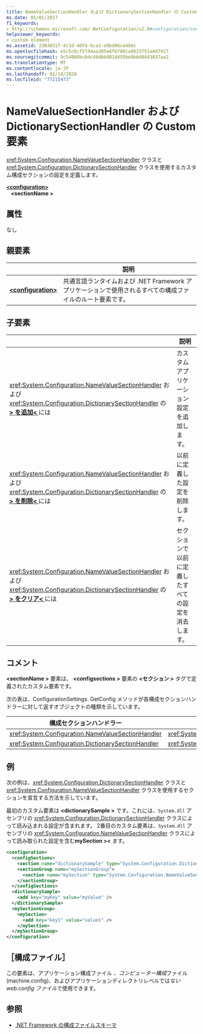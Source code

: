 ```yaml
---
title: NameValueSectionHandler および DictionarySectionHandler の Custom 要素
ms.date: 05/01/2017
f1_keywords:
- http://schemas.microsoft.com/.NetConfiguration/v2.0#configuration/sectionName
helpviewer_keywords:
- custom element
ms.assetid: 2303031f-4c1d-4df4-bca1-e9bd96ca40dc
ms.openlocfilehash: e5c5c6cf5744aa385e6f6700cad623751a4d7427
ms.sourcegitcommit: 9c54866bcbdc49dbb981dd55be9bbd0443837aa2
ms.translationtype: MT
ms.contentlocale: ja-JP
ms.lasthandoff: 02/14/2020
ms.locfileid: "77215473"
---
```

# <a name="custom-element-for-namevaluesectionhandler-and-dictionarysectionhandler"></a>NameValueSectionHandler および DictionarySectionHandler の Custom 要素

<xref:System.Configuration.NameValueSectionHandler> クラスと <xref:System.Configuration.DictionarySectionHandler> クラスを使用するカスタム構成セクションの設定を定義します。

[ **\<configuration>** ](configuration-element.md)\
&nbsp;&nbsp; **\<sectionName >**

## <a name="attributes"></a>属性

なし

## <a name="parent-element"></a>親要素

|     | 説明 |
| --- | ----------- |
| [ **\<configuration>** ](configuration-element.md) | 共通言語ランタイムおよび .NET Framework アプリケーションで使用されるすべての構成ファイルのルート要素です。 |

## <a name="child-elements"></a>子要素

|     | 説明 |
| --- | ----------- |
| <xref:System.Configuration.NameValueSectionHandler> および <xref:System.Configuration.DictionarySectionHandler> の[ **> を追加\<** ](add-element-for-custom-2.md)には  | カスタムアプリケーション設定を追加します。 |
| <xref:System.Configuration.NameValueSectionHandler> および <xref:System.Configuration.DictionarySectionHandler> の[ **> を削除\<** ](remove-element-for-custom-2.md)には | 以前に定義した設定を削除します。 |
| <xref:System.Configuration.NameValueSectionHandler> および <xref:System.Configuration.DictionarySectionHandler> の[ **> をクリア\<** ](clear-element-for-custom-2.md)には | セクションで以前に定義したすべての設定を消去します。 |

## <a name="remarks"></a>コメント

**\<sectionName >** 要素は、 **\<configsections >** 要素の **\<セクション >** タグで定義されたカスタム要素です。

次の表は、ConfigurationSettings. GetConfig メソッドが各構成セクションハンドラーに対して返すオブジェクトの種類を示しています。

| 構成セクションハンドラー                        | の戻り値の型 :                                                |
| ---------------------------------------------------- | ---------------------------------------------------------- |
| <xref:System.Configuration.NameValueSectionHandler>  | <xref:System.Collections.Specialized.NameValueCollection>  |
| <xref:System.Configuration.DictionarySectionHandler> | <xref:System.Collections.IDictionary>                      |

## <a name="example"></a>例

次の例は、<xref:System.Configuration.DictionarySectionHandler> クラスと <xref:System.Configuration.NameValueSectionHandler> クラスを使用するセクションを宣言する方法を示しています。

最初のカスタム要素は **\<dictionarySample >** です。これには、`System.dll` アセンブリの <xref:System.Configuration.DictionarySectionHandler> クラスによって読み込まれる設定が含まれます。 2番目のカスタム要素は、`System.dll` アセンブリの <xref:System.Configuration.NameValueSectionHandler> クラスによって読み取られた設定を含む**mySection >\<** ます。

```xml
<configuration>
  <configSections>
    <section name="dictionarySample" type="System.Configuration.DictionarySectionHandler,System" />
    <sectionGroup name="mySectionGroup">
      <section name="mySection" type="System.Configuration.NameValueSectionHandler,System" />
    </sectionGroup>
  </configSections>
  <dictionarySample>
    <add key="myKey" value="myValue" />
  </dictionarySample>
  <mySectionGroup>
    <mySection>
      <add key="key1" value="value1" />
    </mySection>
  </mySectionGroup>
</configuration>
```

## <a name="configuration-file"></a>［構成ファイル］

この要素は、アプリケーション構成ファイル *、コンピューター構成*ファイル (machine.config)、およびアプリケーションディレクトリレベルでは*ない web.config ファイル*で使用できます。

## <a name="see-also"></a>参照

- [.NET Framework の構成ファイルスキーマ](index.md)
